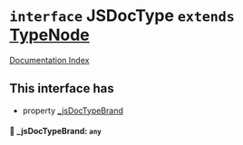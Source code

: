 # `interface` JSDocType `extends` [TypeNode](../private.interface.TypeNode/README.md)

[Documentation Index](../README.md)

## This interface has

- property [\_jsDocTypeBrand](#-jsdoctypebrand-any)


#### 📄 \_jsDocTypeBrand: `any`



